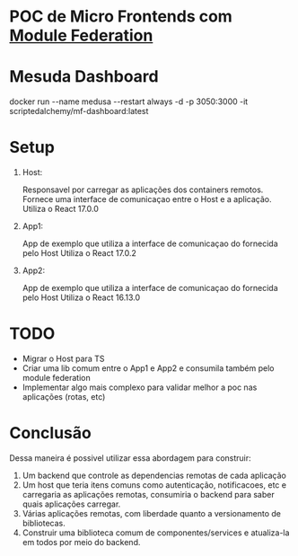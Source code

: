 # POC de Micro Frontends com [Module Federation](https://webpack.js.org/concepts/module-federation/)

# Mesuda Dashboard

docker run --name medusa --restart always -d -p 3050:3000 -it scriptedalchemy/mf-dashboard:latest

# Setup

1. Host: 
    
    Responsavel por carregar as aplicações dos containers remotos.
    Fornece uma interface de comunicaçao entre o Host e a aplicação.
    Utiliza o React 17.0.0

2. App1:

    App de exemplo que utiliza a interface de comunicaçao do fornecida pelo Host
    Utiliza o React 17.0.2

3. App2:

    App de exemplo que utiliza a interface de comunicaçao do fornecida pelo Host
    Utiliza o React 16.13.0

# TODO

- Migrar o Host para TS
- Criar uma lib comum entre o App1 e App2 e consumila também pelo module federation
- Implementar algo mais complexo para validar melhor a poc nas aplicações (rotas, etc)

# Conclusão

Dessa maneira é possivel utilizar essa abordagem para construir:

1. Um backend que controle as dependencias remotas de cada aplicação
2. Um host que teria itens comuns como autenticação, notificacoes, etc e carregaria as aplicações remotas, consumiria o backend para saber quais aplicações carregar.
3. Várias aplicações remotas, com liberdade quanto a versionamento de bibliotecas.
4. Construir uma biblioteca comum de componentes/services e atualiza-la em todos por meio do backend.
